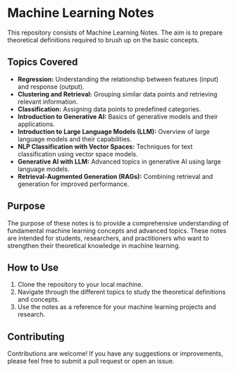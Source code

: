 # Machine Learning Notes

This repository consists of Machine Learning Notes. The aim is to prepare theoretical definitions required to brush up on the basic concepts. 

## Topics Covered

- **Regression:** Understanding the relationship between features (input) and response (output).
- **Clustering and Retrieval:** Grouping similar data points and retrieving relevant information.
- **Classification:** Assigning data points to predefined categories.
- **Introduction to Generative AI:** Basics of generative models and their applications.
- **Introduction to Large Language Models (LLM):** Overview of large language models and their capabilities.
- **NLP Classification with Vector Spaces:** Techniques for text classification using vector space models.
- **Generative AI with LLM:** Advanced topics in generative AI using large language models.
- **Retrieval-Augmented Generation (RAGs):** Combining retrieval and generation for improved performance.

## Purpose

The purpose of these notes is to provide a comprehensive understanding of fundamental machine learning concepts and advanced topics. These notes are intended for students, researchers, and practitioners who want to strengthen their theoretical knowledge in machine learning.

## How to Use

1. Clone the repository to your local machine.
2. Navigate through the different topics to study the theoretical definitions and concepts.
3. Use the notes as a reference for your machine learning projects and research.

## Contributing

Contributions are welcome! If you have any suggestions or improvements, please feel free to submit a pull request or open an issue.

